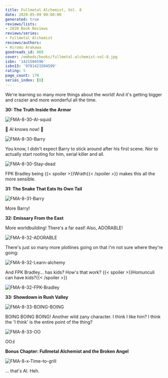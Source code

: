 ```yaml
---
title: Fullmetal Alchemist, Vol. 8
date: 2020-05-09 00:00:00
generated: true
reviews/lists:
- 2020 Book Reviews
reviews/series:
- Fullmetal Alchemist
reviews/authors:
- Hiromu Arakawa
goodreads_id: 869
cover: /embeds/books/fullmetal-alchemist-vol-8.jpg
isbn: '1421504596'
isbn13: '9781421504599'
rating: 5
page_count: 170
series_index: [8]
---
```

We're learning so many more things about the world! And it's getting bigger and crazier and more wonderful all the time.  

**30: The Truth Inside the Armor**  

<!--more-->

![FMA-8-30-Al-squid](/embeds/books/attachments/fma-8-30-al-squid.png)  

🦑 Al knows now! 🦑

![FMA-8-30-Barry](/embeds/books/attachments/fma-8-30-barry.png)  

You know, I didn't expect Barry to stick around after his first scene. Nor to actually start rooting for him, serial killer and all.  

![FMA-8-30-Stay-dead](/embeds/books/attachments/fma-8-30-stay-dead.png)  

FPK Bradley being  {{< spoiler >}}Wrath{{< /spoiler >}}  makes this all the more sensible.  

**31: The Snake That Eats Its Own Tail**  

![FMA-8-31-Barry](/embeds/books/attachments/fma-8-31-barry.png)  

More Barry!  

**32: Emissary From the East**  

More worldbuilding! There's a far east! Also, ADORABLE!  

![FMA-8-32-ADORABLE](/embeds/books/attachments/fma-8-32-adorable.png)  

There's just so many more plotlines going on that I'm not sure where they're going:  

![FMA-8-32-Learn-alchemy](/embeds/books/attachments/fma-8-32-learn-alchemy.png)  

And FPK Bradley... has kids? How's that work?  {{< spoiler >}}Homunculi can have kids?{{< /spoiler >}}  

![FMA-8-32-FPK-Bradley](/embeds/books/attachments/fma-8-32-fpk-bradley.png)  

**33: Showdown in Rush Valley**  

![FMA-8-33-BOING-BOING](/embeds/books/attachments/fma-8-33-boing-boing.png)  

BOING BOING BOING! Another wild zany character. I think I like him? I think the 'I think' is the entire point of the thing?  

![FMA-8-33-OO](/embeds/books/attachments/fma-8-33-oo.png)  

OOℲ  

**Bonus Chapter: Fullmetal Alchemist and the Broken Angel**  

![FMA-8-x-Time-to-grill](/embeds/books/attachments/fma-8-x-time-to-grill.png)  

... that's Al. Heh.